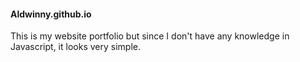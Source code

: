 #### Aldwinny.github.io
This is my website portfolio but since I don't have any knowledge in Javascript, it looks very simple.
